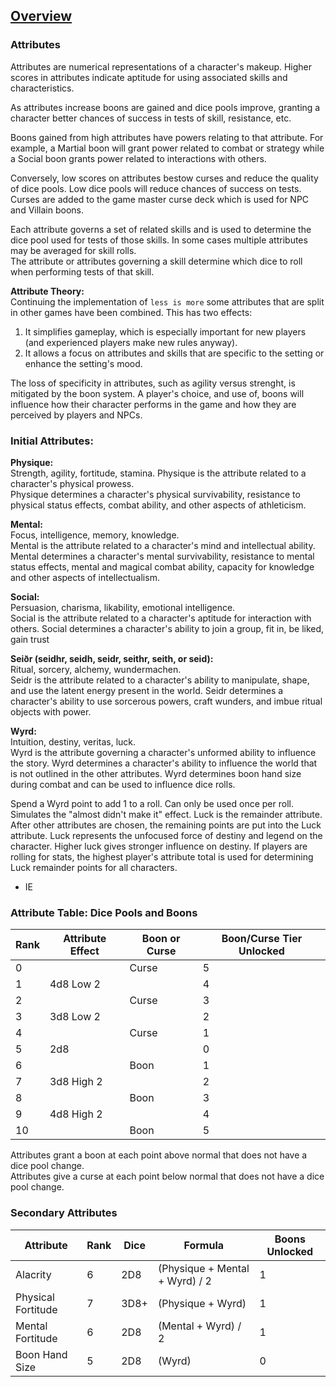 ## [Overview](https://github.com/Kibrael/RPG/blob/master/python/overview.md)

### Attributes

Attributes are numerical representations of a character's makeup. Higher scores in attributes indicate aptitude for using associated skills and characteristics.

As attributes increase boons are gained and dice pools improve, granting a character better chances of success in tests of skill, resistance, etc.

Boons gained from high attributes have powers relating to that attribute. 
For example, a Martial boon will grant power related to combat or strategy while a Social boon grants power related to interactions with others.

Conversely, low scores on attributes bestow curses and reduce the quality of dice pools. 
Low dice pools will reduce chances of success on tests. Curses are added to the game master curse deck which is used for NPC and Villain boons.


Each attribute governs a set of related skills and is used to determine the dice pool used for tests of those skills. 
In some cases multiple attributes may be averaged for skill rolls.  
The attribute or attributes governing a skill determine which dice to roll when performing tests of that skill.


**Attribute Theory:**  
Continuing the implementation of `less is more` some attributes that are split in other games have been combined. 
This has two effects:
1) It simplifies gameplay, which is especially important for new players (and experienced players make new rules anyway).
2) It allows a focus on attributes and skills that are specific to the setting or enhance the setting's mood.

The loss of specificity in attributes, such as agility versus strenght, is mitigated by the boon system. 
A player's choice, and use of, boons will influence how their character performs in the game and how they are perceived by players and NPCs.


### Initial Attributes:

**Physique:**   
Strength, agility, fortitude, stamina. 
Physique is the attribute related to a character's physical prowess.  
Physique determines a character's physical survivability, resistance to physical status effects, combat ability, and other aspects of athleticism.  

**Mental:**  
Focus, intelligence, memory, knowledge.  
Mental is the attribute related to a character's mind and intellectual ability.
Mental determines a character's mental survivability, resistance to mental status effects, mental and magical combat ability, capacity for knowledge  
and other aspects of intellectualism.

**Social:**  
Persuasion, charisma, likability, emotional intelligence.  
Social is the attribute related to a character's aptitude for interaction with others.
Social determines a character's ability to join a group, fit in, be liked, gain trust

**Seiðr (seidhr, seidh, seidr, seithr, seith, or seid):**  
Ritual, sorcery, alchemy, wundermachen.  
Seidr is the attribute related to a character's ability to manipulate, shape, and use the latent energy present in the world.
Seidr determines a character's ability to use sorcerous powers, craft wunders, and imbue ritual objects with power.

**Wyrd:**  
Intuition, destiny, veritas, luck.  
Wyrd is the attribute governing a character's unformed ability to influence the story.
Wyrd determines a character's ability to influence the world that is not outlined in the other attributes.
Wyrd determines boon hand size during combat and can be used to influence dice rolls.

Spend a Wyrd point to add 1 to a roll. Can only be used once per roll. Simulates the "almost didn't make it" effect.
Luck is the remainder attribute. After other attributes are chosen, the remaining points are put into the Luck attribute.
Luck represents the unfocused force of destiny and legend on the character. Higher luck gives stronger influence on destiny.
If players are rolling for stats, the highest player's attribute total is used for determining Luck remainder points for all characters.
- IE 




### Attribute Table: Dice Pools and Boons

|Rank|Attribute Effect|Boon or Curse|Boon/Curse Tier Unlocked|
|----|----------------|-------------|----|
|0||Curse|5|
|1|4d8 Low 2||4|
|2||Curse|3|
|3|3d8 Low 2||2|
|4||Curse|1|
|5|2d8||0|
|6||Boon|1|
|7|3d8 High 2||2|
|8||Boon|3|
|9|4d8 High 2||4|
|10||Boon|5|

Attributes grant a boon at each point above normal that does not have a dice pool change.  
Attributes give a curse at each point below normal that does not have a dice pool change.  

### Secondary Attributes

|Attribute|Rank|Dice|Formula|Boons Unlocked|
|---------|----|----|-------|--------------|
|Alacrity|6|2D8|(Physique + Mental + Wyrd) / 2|1|
|Physical Fortitude|7|3D8+|(Physique + Wyrd)|1|
|Mental Fortitude|6|2D8|(Mental + Wyrd) / 2|1|
|Boon Hand Size|5|2D8|(Wyrd)|0|

